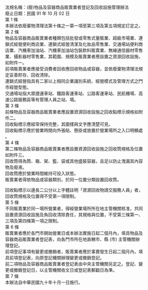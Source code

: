法規名稱：(廢)物品及容器商品販賣業者登記及回收設施管理辦法  
廢止日期：民國 91 年 10 月 02 日  
第 1 條  
本辦法依廢棄物清理法第十條之一第一項至第三項及第五項規定訂定之。  
第 2 條  
物品及容器商品販賣業者種類包括批發或零售式量販業、超級市場業、連  
鎖式經營便利商店業、連鎖式經營清潔及化妝品零售業、交通場站便利商  
店業、汽機車加油站、汽機車加油站包裝飲料販賣業、無線通信器材零售  
業、攝影器材零售業，其範圍、規模及販賣業者應設置之資源回收設施，  
如附件一。  
前項販賣業者應接受消費者回收應回收物品或容器，並依廢棄物清理法規  
定妥善貯存、回收清除。  
連鎖式經營指具有二家以上相同企業識別系統、經營模式及管理方式之門  
市經營型態。  
交通場站指大眾捷運車站、鐵路客運車站、公路客運車站、民航機場、高  
速公路服務區等有管理人員之站、場。  
第 3 條  
前條物品及容器商品販賣業者應設置資源回收設施之回收點標示規格如附  
件二。  
回收點標示應經常保持完整，其圖樣與文字應清楚可見。  
回收點標示應於營業時間向外張貼、懸掛或放置於營業場所之入口明顯處  
。  
第 4 條  
第二條物品及容器商品販賣業者應設置資源回收設施之回收筒規格及位置  
如附件三。  
回收筒得為筒、箱、架、籃、袋或其他盛裝容器，且足以防止洩漏其內容  
物及廢液。  
回收筒應於營業時間維持可投入狀態。  
販賣業者得依物品或容器類別，於同一位置分類設置回收筒。  


回收點標示以邊長二公分以上字體註明「資源回收物請交服務人員」者，  
回收筒規格及位置得不受第一項限制。  
第 5 條  
不同販賣業於同一場所營業者，得經營業場所所在地主管機關核准，共同  
設置資源回收設施及負回收清除責任，其規格與位置，不受第三條第一、  
三項及第四條第一項之限制。  
第 6 條  
販賣業者應於各門市開始營業日或本辦法實施日起二個月內，填具物品及  
容器商品販賣業者登記表，向各門市所在地直轄市、縣 (市) 主管機關辦  
理登記。  
前項登記事項有變更或撤銷者，販賣業者應於事實發生日起二個月內，填  
具前項登記表，向原登記機關辦理變更或撤銷登記。  
前二項物品及容器商品販賣業者登記表由中央主管機關另定之。登記、變  
更或撤銷登記日，以主管機關收文日或登記表郵戳日為準。  
第 7 條  
本辦法自中華民國九十年十月一日施行。  


